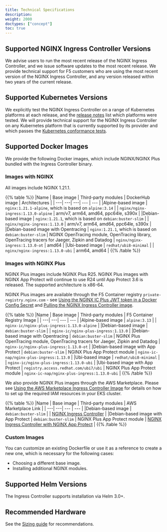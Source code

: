 ```yaml
---
title: Technical Specifications
description:
weight: 2000
doctypes: ["concept"]
toc: true
---
```



## Supported NGINX Ingress Controller Versions

We advise users to run the most recent release of the NGINX Ingress Controller, and we issue software updates to the most recent release. We provide technical support for F5 customers who are using the most recent version of the NGINX Ingress Controller, and any version released within two years of the current release.

## Supported Kubernetes Versions

We explicitly test the NGINX Ingress Controller on a range of Kubernetes platforms at each release, and the [release notes](/nginx-ingress-controller/releases) list which platforms were tested. We will provide technical support for the NGINX Ingress Controller on any Kubernetes platform that is currently supported by its provider and which passes the [Kubernetes conformance tests](https://www.cncf.io/certification/software-conformance/).

## Supported Docker Images

We provide the following Docker images, which include NGINX/NGINX Plus bundled with the Ingress Controller binary.

### Images with NGINX

All images include NGINX 1.21.1.

{{% table %}}
|Name | Base image | Third-party modules | DockerHub image | Architectures |
| ---| ---| ---| --- | --- |
|Alpine-based image | ``nginx:1.21.1-alpine``, which is based on ``alpine:3.14`` |  | ``nginx/nginx-ingress:1.13.0-alpine`` | arm/v7, arm64, amd64, ppc64le, s390x |
|Debian-based image | ``nginx:1.21.1``, which is based on ``debian:buster-slim`` |  | ``nginx/nginx-ingress:1.13.0`` | arm/v7, arm64, amd64, ppc64le, s390x |
|Debian-based image with Opentracing | ``nginx:1.21.1``, which is based on ``debian:buster-slim`` | NGINX OpenTracing module, OpenTracing library, OpenTracing tracers for Jaeger, Zipkin and Datadog | ``nginx/nginx-ingress:1.13.0-ot`` | amd64 |
|Ubi-based image | ``redhat/ubi8-minimal`` |  | ``nginx/nginx-ingress:1.13.0-ubi`` | arm64, amd64 |
{{% /table %}}

### Images with NGINX Plus

NGINX Plus images include NGINX Plus R25. 
NGINX Plus images with NGINX App Protect will continue to use R24 until App Protect 3.6 is released.
The supported architecture is x86-64.

NGINX Plus images are available through the F5 Container registry `private-registry.nginx.com` - see [Using the NGINX IC Plus JWT token in a Docker Config Secret](/nginx-ingress-controller/installation/using-the-jwt-token-docker-secret) and [Pulling the NGINX Ingress Controller image](/nginx-ingress-controller/installation/pulling-ingress-controller-image).

{{% table %}}
|Name | Base image | Third-party modules | F5 Container Registry Image |
| ---| ---| --- | --- |
|Alpine-based image | ``alpine:3.13`` |  | `nginx-ic/nginx-plus-ingress:1.13.0-alpine` |
|Debian-based image | ``debian:buster-slim`` |  | `nginx-ic/nginx-plus-ingress:1.13.0` |
|Debian-based image with Opentracing | ``debian:buster-slim`` | NGINX Plus OpenTracing module, OpenTracing tracers for Jaeger, Zipkin and Datadog | `nginx-ic/nginx-plus-ingress:1.13.0-ot` |
|Debian-based image with App Protect | ``debian:buster-slim`` | NGINX Plus App Protect module | `nginx-ic-nap/nginx-plus-ingress:1.13.0` |
|Ubi-based image | ``redhat/ubi8-minimal`` |  | `nginx-ic/nginx-plus-ingress:1.13.0-ubi` |
|Ubi-based image with App Protect | ``registry.access.redhat.com/ubi7/ubi`` | NGINX Plus App Protect module | `nginx-ic-nap/nginx-plus-ingress:1.13.0-ubi` |
{{% /table %}}

We also provide NGINX Plus images through the AWS Marketplace. Please see [Using the AWS Marketplace Ingress Controller Image](/nginx-ingress-controller/installation/using-aws-marketplace-image.md) for details on how to set up the required IAM resources in your EKS cluster.

{{% table %}}
|Name | Base image | Third-party modules | AWS Marketplace Link |
| ---| ---| --- | --- |
|Debian-based image | ``debian:buster-slim`` |  | [NGINX Ingress Controller](https://aws.amazon.com/marketplace/pp/prodview-fx3faxl7zqeau) |
|Debian-based image with App Protect | ``debian:buster-slim`` | NGINX Plus App Protect module | [NGINX Ingress Controller with NGINX App Protect](https://aws.amazon.com/marketplace/pp/prodview-vnrnxbf6u3nra) |
{{% /table %}}

### Custom Images

You can customize an existing Dockerfile or use it as a reference to create a new one, which is necessary for the following cases:

* Choosing a different base image.
* Installing additional NGINX modules.

## Supported Helm Versions

The Ingress Controller supports installation via Helm 3.0+.

## Recommended Hardware

See the [Sizing guide](https://www.nginx.com/resources/datasheets/nginx-ingress-controller-kubernetes-sizing-guide/) for recommendations.
